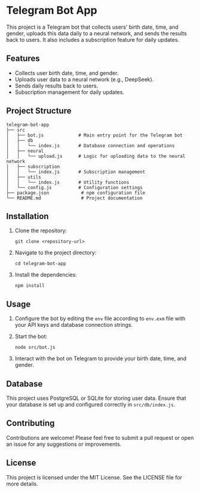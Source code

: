 # Telegram Bot App

This project is a Telegram bot that collects users' birth date, time, and gender, uploads this data daily to a neural network, and sends the results back to users. It also includes a subscription feature for daily updates.

## Features

- Collects user birth date, time, and gender.
- Uploads user data to a neural network (e.g., DeepSeek).
- Sends daily results back to users.
- Subscription management for daily updates.

## Project Structure

```
telegram-bot-app
├── src
│   ├── bot.js             # Main entry point for the Telegram bot
│   ├── db
│   │   └── index.js       # Database connection and operations
│   ├── neural
│   │   └── upload.js      # Logic for uploading data to the neural network
│   ├── subscription
│   │   └── index.js       # Subscription management
│   ├── utils
│   │   └── index.js       # Utility functions
│   └── config.js          # Configuration settings
├── package.json            # npm configuration file
└── README.md               # Project documentation
```

## Installation

1. Clone the repository:
   ```
   git clone <repository-url>
   ```

2. Navigate to the project directory:
   ```
   cd telegram-bot-app
   ```

3. Install the dependencies:
   ```
   npm install
   ```

## Usage

1. Configure the bot by editing the `env` file according to `env.exm` file with your API keys and database connection strings.

2. Start the bot:
   ```
   node src/bot.js
   ```

3. Interact with the bot on Telegram to provide your birth date, time, and gender.

## Database

This project uses PostgreSQL or SQLite for storing user data. Ensure that your database is set up and configured correctly in `src/db/index.js`.

## Contributing

Contributions are welcome! Please feel free to submit a pull request or open an issue for any suggestions or improvements.

## License

This project is licensed under the MIT License. See the LICENSE file for more details.